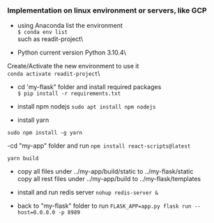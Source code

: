 ### Implementation on linux environment or servers, like GCP

- using Anaconda
list the environment\
`$ conda env list`\
such as readit-project\

- Python
current version Python 3.10.4\

Create/Activate the new environment to use it\
 `conda activate readit-project`\

- cd 'my-flask" folder and install required packages\
`$ pip install -r requirements.txt`

- install npm nodejs
`sudo apt install npm nodejs`

- install yarn 

`sudo npm install -g yarn`

-cd "my-app" folder and run 
`npm install react-scripts@latest`

`yarn build`

- copy all files under ../my-app/build/static to ../my-flask/static\
copy all rest files under ../my-app/build to ../my-flask/templates


- install and run redis server
`nohup redis-server &`

- back  to "my-flask" folder to run 
`FLASK_APP=app.py flask run --host=0.0.0.0 -p 8989`

